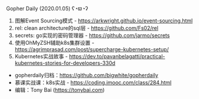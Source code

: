 Gopher Daily (2020.01.05) ʕ◔ϖ◔ʔ

1. 图解Event Sourcing模式 - https://arkwright.github.io/event-sourcing.html
2. rel: clean architecture的sql层 - https://github.com/Fs02/rel
3. secrets: go实现的密码管理器 - https://github.com/jarmo/secrets
4. 使用OhMyZSH辅助k8s集群设置 - https://agrimprasad.com/post/supercharge-kubernetes-setup/
5. Kubernetes实战故事 - https://dev.to/pavanbelagatti/practical-kubernetes-stories-for-developers-330d

* gopherdaily归档：https://github.com/bigwhite/gopherdaily
* 慕课实战课：k8s实战 - https://coding.imooc.com/class/284.html
* 编辑：Tony Bai (https://tonybai.com)
